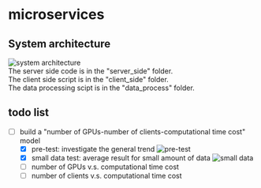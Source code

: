 # microservices  

## System architecture
![system architecture](https://github.com/lizhouyu/microservices/docs/system_architecture.png)  
The server side code is in the "server_side" folder.  
The client side script is in the "client_side" folder.  
The data processing scipt is in the "data_process" folder.


## todo list
- [ ] build a "number of GPUs-number of clients-computational time cost" model
    - [x] pre-test: investigate the general trend ![pre-test](https://github.com/lizhouyu/microservices/microservice_data_process/experiment/gpu/pre-test/detection_time.png)
    - [x] small data test: average result for small amount of data ![small data](https://github.com/lizhouyu/microservices/microservice_data_process/experiment/gpu/avg_results/regression.png)
    - [ ] number of GPUs v.s. computational time cost
    - [ ] number of clients v.s. computational time cost